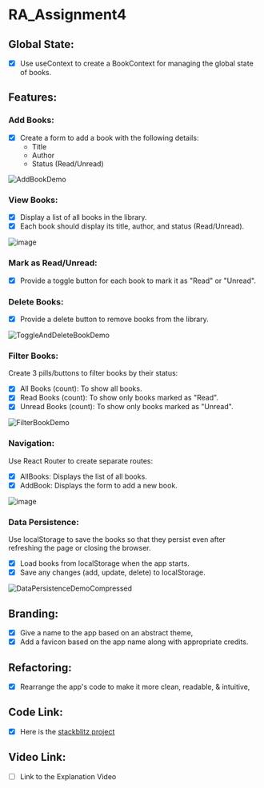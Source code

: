 # RA_Assignment4

## Global State:
- [x] Use useContext to create a BookContext for managing the global state of books.

## Features:
### Add Books:
- [x] Create a form to add a book with the following details:
  - Title
  - Author
  - Status (Read/Unread)

![AddBookDemo](https://github.com/user-attachments/assets/42d50533-b608-4980-93f1-fdda13f3e309)


### View Books:
- [x] Display a list of all books in the library.
- [x] Each book should display its title, author, and status (Read/Unread).

![image](https://github.com/user-attachments/assets/5d6e3522-f1b0-473a-87f7-ebcfa5047b28)

### Mark as Read/Unread:
- [x] Provide a toggle button for each book to mark it as "Read" or "Unread".

### Delete Books:
- [x] Provide a delete button to remove books from the library.

![ToggleAndDeleteBookDemo](https://github.com/user-attachments/assets/4159c490-a23a-4523-8ff1-27c3f3a8498f)

### Filter Books:
Create 3 pills/buttons to filter books by their status:
  - [x] All Books (count): To show all books.
  - [x] Read Books (count): To show only books marked as "Read".
  - [x] Unread Books (count): To show only books marked as "Unread". 

![FilterBookDemo](https://github.com/user-attachments/assets/72a48b0b-b4bf-427f-949f-e62e9ee3a052)

### Navigation:
Use React Router to create separate routes:
  - [x] AllBooks: Displays the list of all books.
  - [x] AddBook: Displays the form to add a new book.

![image](https://github.com/user-attachments/assets/4084c431-cfdb-4411-9ec8-e767ba22193f)

### Data Persistence:
Use localStorage to save the books so that they persist even after refreshing the page or closing the browser.
  - [x] Load books from localStorage when the app starts.
  - [x] Save any changes (add, update, delete) to localStorage.

![DataPersistenceDemoCompressed](https://github.com/user-attachments/assets/a1035f04-2b5b-4ac9-bc37-f94ea89c9161)

## Branding:
- [x] Give a name to the app based on an abstract theme,
- [x] Add a favicon based on the app name along with appropriate credits.

## Refactoring:
- [x] Rearrange the app's code to make it more clean, readable, & intuitive,

## Code Link:
- [x] Here is the [stackblitz project](https://stackblitz.com/edit/ra-assignment4?file=src%2FApp.jsx)

## Video Link:
- [ ] Link to the Explanation Video
